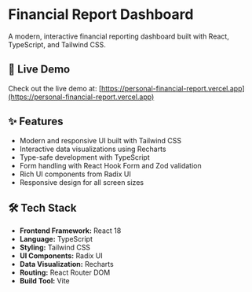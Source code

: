 # Financial Report Dashboard

A modern, interactive financial reporting dashboard built with React, TypeScript, and Tailwind CSS.

## 🚀 Live Demo

Check out the live demo at: [https://personal-financial-report.vercel.app](https://personal-financial-report.vercel.app)

## ✨ Features

- Modern and responsive UI built with Tailwind CSS
- Interactive data visualizations using Recharts
- Type-safe development with TypeScript
- Form handling with React Hook Form and Zod validation
- Rich UI components from Radix UI
- Responsive design for all screen sizes

## 🛠️ Tech Stack

- **Frontend Framework:** React 18
- **Language:** TypeScript
- **Styling:** Tailwind CSS
- **UI Components:** Radix UI
- **Data Visualization:** Recharts
- **Routing:** React Router DOM
- **Build Tool:** Vite

